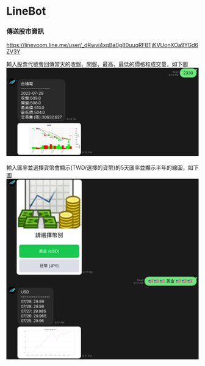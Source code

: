 # LineBot

### 傳送股市資訊
https://linevoom.line.me/user/_dRwvi4xqBa0g80uuqRFBTjKVUonXOa9YGd6ZV3Y
<!-- <br> -->
輸入股票代號會回傳當天的收盤、開盤、最高、最低的價格和成交量，如下圖
![stock](https://github.com/bobby77777/LineBot/blob/main/photos/stock.JPG)
<br><br>
輸入匯率並選擇貨幣會顯示(TWD/選擇的貨幣)的5天匯率並顯示半年的線圖，如下圖
![fx](https://github.com/bobby77777/LineBot/blob/main/photos/foreignEX.JPG)

